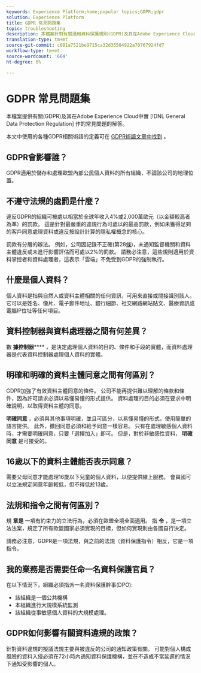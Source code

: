 ```yaml
---
keywords: Experience Platform;home;popular topics;GDPR;gdpr
solution: Experience Platform
title: GDPR 常見問題集
topic: troubleshooting
description: 本檔案針對有關通用資料保護規則(GDPR)及其在Adobe Experience Cloud中實作的常見問題提供解答。
translation-type: tm+mt
source-git-commit: c081a7521be9715ca32d35504922a70767924fd7
workflow-type: tm+mt
source-wordcount: '664'
ht-degree: 0%

---
```



# GDPR 常見問題集

本檔案提供有關(GDPR)及其在Adobe Experience Cloud中實 [!DNL General Data Protection Regulation] 作的常見問題的解答。

本文中使用的各種GDPR相關術語的定義可在 [GDPR術語文章中找到](terminology.md) 。

## GDPR會影響誰？

GDPR適用於儲存和處理歐盟內部公民個人資料的所有組織，不論該公司的地理位置。

## 不遵守法規的處罰是什麼？

違反GDPR的組織可被處以相當於全球年收入4%或2,000萬歐元（以金額較高者為準）的罰款。 這是針對最嚴重的違規行為可處以的最高罰款，例如未獲得足夠的客戶同意處理資料或違反按設計計算的隱私權概念的核心。

罰款有分層的辦法。 例如，公司因記錄不正確(第28[條](http://www.privacy-regulation.eu/en/article-28-processor-GDPR.htm))，未通知監督機關和資料主體違反或未進行影響評估而可處以2%的罰款。 請務必注意，這些規則適用於資料掌控者和資料處理者，這表示「雲端」不免受到GDPR的強制執行。

## 什麼是個人資料？

個人資料是指與自然人或資料主體相關的任何資訊，可用來直接或間接識別該人。 它可以是姓名、像片、電子郵件地址、銀行細節、社交網路網站貼文、醫療資訊或電腦IP位址等任何項目。

## 資料控制器與資料處理器之間有何差異？

數 **據控制器****** ，是決定處理個人資料的目的、條件和手段的實體，而資料處理器是代表資料控制器處理個人資料的實體。

## 明確和明確的資料主體同意之間有何區別？

GDPR加強了有效資料主體同意的條件。 公司不能再提供難以理解的條款和條件，因為許可請求必須以易懂易懂的形式提供。 資料處理的目的必須在要求中明確說明，以取得資料主體的同意。

**明確同意** ，必須與其他事項明確，並且可區分，以易懂易懂的形式，使用簡單的語言提供。 此外，撤回同意必須和給予同意一樣容易&#x200B;。 只有在處理敏感個人資料時，才需要明確同意，只要「選擇加入」即可。 但是，對於非敏感性資料， **明確同意** 是可接受的。

## 16歲以下的資料主體能否表示同意？

需要父母同意才能處理16歲以下兒童的個人資料，以便提供線上服務。 會員國可以立法規定同意年齡較低，但不得低於13歲。

## 法規和指令之間有何區別？

規 **章是** 一項有約束力的立法行為，必須在歐盟全境全面適用。 指 **令** ，是一項立法法案，規定了所有歐盟國家必須實現的目標，但如何實現則由各國自行決定。

請務必注意，GDPR是一項法規，與之前的法規（資料保護指令）相反，它是一項指令。

## 我的業務是否需要任命一名資料保護官員？

在以下情況下，組織必須指派一名資料保護幹事(DPO):

* 該組織是一個公共機構
* 本組織進行大規模系統監測
* 該組織從事敏感個人資料的大規模處理。

## GDPR如何影響有關資料違規的政策？

針對資料違規的擬議法規主要與被違反的公司的通知政策有關。 可能對個人構成風險的資料入侵必須在72小時內通知資料保護機構，並在不造成不當延遲的情況下通知受影響的個人。